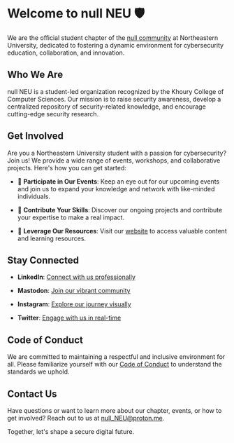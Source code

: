 # Welcome to null NEU 🛡️

We are the official student chapter of the [null community](https://null.community) at Northeastern University, dedicated to fostering a dynamic environment for cybersecurity education, collaboration, and innovation.

## Who We Are

null NEU is a student-led organization recognized by the Khoury College of Computer Sciences. Our mission is to raise security awareness, develop a centralized repository of security-related knowledge, and encourage cutting-edge security research.

## Get Involved

Are you a Northeastern University student with a passion for cybersecurity? Join us! We provide a wide range of events, workshops, and collaborative projects. Here's how you can get started:

- 🚀 **Participate in Our Events**: Keep an eye out for our upcoming events and join us to expand your knowledge and network with like-minded individuals.

- 🌟 **Contribute Your Skills**: Discover our ongoing projects and contribute your expertise to make a real impact.

- 📖 **Leverage Our Resources**: Visit our [website](https://bio.link/null_neu) to access valuable content and learning resources.

## Stay Connected

- **LinkedIn**: [Connect with us professionally](https://www.linkedin.com/company/null-neu/)

- **Mastodon**: [Join our vibrant community](https://ioc.exchange/@null_NEU)

- **Instagram**: [Explore our journey visually](https://www.instagram.com/null.NEU)

- **Twitter**: [Engage with us in real-time](https://twitter.com/null_NEU)

## Code of Conduct

We are committed to maintaining a respectful and inclusive environment for all. Please familiarize yourself with our [Code of Conduct](https://github.com/nullNEU/.github/blob/main/CODE_OF_CONDUCT.md) to understand the standards we uphold.

## Contact Us

Have questions or want to learn more about our chapter, events, or how to get involved? Reach out to us at [null_NEU@proton.me](mailto:null_NEU@proton.me).

Together, let's shape a secure digital future.
